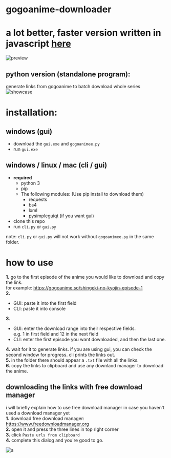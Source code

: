 # gogoanime-downloader

# a lot better, faster version written in javascript [here](https://github.com/KraXen72/animetwist-dl-electron)
![preview](https://camo.githubusercontent.com/6c14e407fb7b2652a18ed7808f855ce041c58ed9d07d3dc14d18333af06f0027/68747470733a2f2f63646e2e646973636f72646170702e636f6d2f6174746163686d656e74732f3730343739323039313935353432393432362f3830363937333233383633383534323933392f5265635f323032315f30322e30345f323034322e676966)

## python version (standalone program):
generate links from gogoanime to batch download whole series
![showcase](https://cdn.discordapp.com/attachments/704792091955429426/799685944756273213/ezgif-3-34b0a9c89d2e.gif)
  
# installation:
## windows (gui)
- download the ``gui.exe`` and ``gogoanimee.py``
- run ``gui.exe``

  
## windows / linux / mac (cli / gui)
- **required**  
  - python 3
  - pip
  - The following modules: (Use pip install to download them)
    - requests
    - bs4
    - lxml
    - pysimpleguiqt (if you want gui)
- clone this repo
- run ``cli.py`` or ``gui.py``
  
note: ``cli.py`` or ``gui.py`` will not work without ``gogoanimee.py`` in the same folder.  
  
# how to use
**1.** go to the first episode of the anime you would like to download and copy the link.        
for example: https://gogoanime.so/shingeki-no-kyojin-episode-1   
**2.**  
- GUI: paste it into the first field
- CLI: paste it into console  
    
**3.** 
- GUI: enter the download range into their respective fields.     
e.g. 1 in first field and 12 in the next field  
- CLI: enter the first episode you want downloaded, and then the last one.  
  
**4.** wait for it to generate links. if you are using gui, you can check the second window for progress. cli prints the links out.   
**5.** in the folder there should appear a `.txt` file with all the links.  
**6.** copy the links to clipboard and use any downlaod manager to download the anime.    

## downloading the links with free download manager  
i will briefly explain how to use free download manager in case you haven't used a download manager yet  
**1.** download free download manager: https://www.freedownloadmanager.org  
**2.** open it and press the three lines in top right corner  
**3.** click ``Paste urls from clipboard``  
**4.** complete this dialog and you're good to go.    
  
![a](https://cdn.discordapp.com/attachments/704792091955429426/799624841758113852/unknown.png)  
